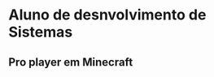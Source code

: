 # <strong>Aluno de desnvolvimento de Sistemas</strong>
##  <strong>Pro player em Minecraft</strong>
### 
